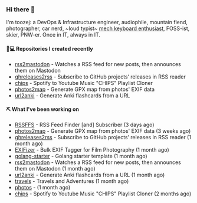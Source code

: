 ### Hi there 👋

I'm toozej: a DevOps & Infrastructure engineer, audiophile, mountain fiend, photographer, car nerd, ~loud typist~ [mech keyboard enthusiast](https://github.com/toozej/keebs), FOSS-ist, skier, PNW-er. Once in IT, always in IT.

#### 👨💻 Repositories I created recently

- [rss2mastodon](https://github.com/toozej/rss2mastodon) - Watches a RSS feed for new posts, then announces them on Mastodon
- [ghreleases2rss](https://github.com/toozej/ghreleases2rss) - Subscribe to GitHub projects’ releases in RSS reader
- [chips](https://github.com/toozej/chips) - Spotify to Youtube Music "CHIPS" Playlist Cloner
- [photos2map](https://github.com/toozej/photos2map) - Generate GPX map from photos' EXIF data
- [url2anki](https://github.com/toozej/url2anki) - Generate Anki flashcards from a URL

#### ⛏️ What I've been working on

- [RSSFFS](https://github.com/toozej/RSSFFS) - RSS Feed Finder [and] Subscriber (3 days ago)
- [photos2map](https://github.com/toozej/photos2map) - Generate GPX map from photos' EXIF data (3 weeks ago)
- [ghreleases2rss](https://github.com/toozej/ghreleases2rss) - Subscribe to GitHub projects’ releases in RSS reader (1 month ago)
- [EXIFizer](https://github.com/toozej/EXIFizer) - Bulk EXIF Tagger for Film Photography (1 month ago)
- [golang-starter](https://github.com/toozej/golang-starter) - Golang starter template (1 month ago)
- [rss2mastodon](https://github.com/toozej/rss2mastodon) - Watches a RSS feed for new posts, then announces them on Mastodon (1 month ago)
- [url2anki](https://github.com/toozej/url2anki) - Generate Anki flashcards from a URL (1 month ago)
- [travels](https://github.com/toozej/travels) - Travels and Adventures (1 month ago)
- [photos](https://github.com/toozej/photos) -  (1 month ago)
- [chips](https://github.com/toozej/chips) - Spotify to Youtube Music "CHIPS" Playlist Cloner (2 months ago)
